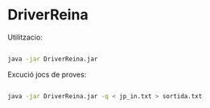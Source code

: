 # DriverReina

Utilitzacio:

```sh

java -jar DriverReina.jar

```

Excució jocs de proves:

```sh

java -jar DriverReina.jar -q < jp_in.txt > sortida.txt

```

